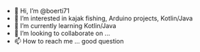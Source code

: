 - 👋 Hi, I’m @boerti71
- 👀 I’m interested in kajak fishing, Arduino projects, Kotlin/Java
- 🌱 I’m currently learning Kotlin/Java
- 💞️ I’m looking to collaborate on ...
- 📫 How to reach me ... good question

<!---
boerti71/boerti71 is a ✨ special ✨ repository because its `README.md` (this file) appears on your GitHub profile.
You can click the Preview link to take a look at your changes.
--->
